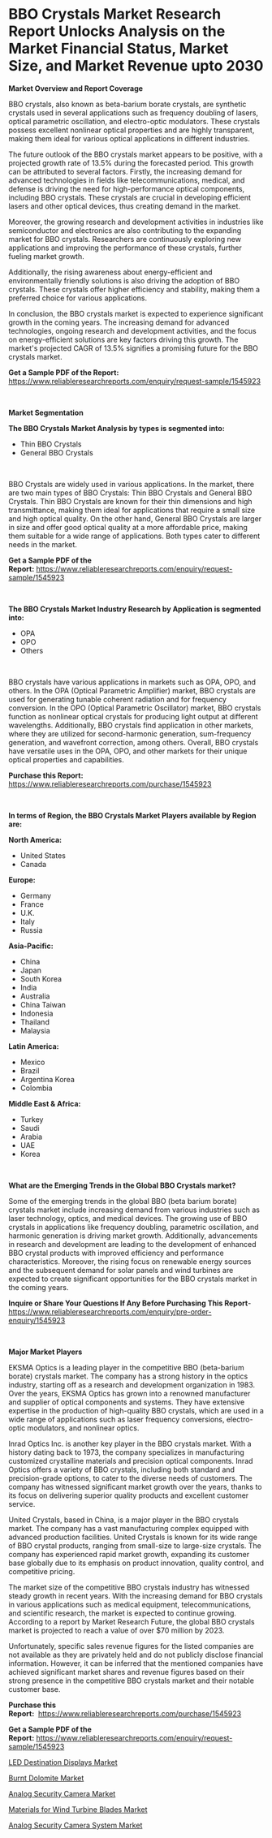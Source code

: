 <p><h1>BBO Crystals Market Research Report Unlocks Analysis on the Market Financial Status, Market Size, and Market Revenue upto 2030</h1></p><p><strong>Market Overview and Report Coverage</strong></p>
<p><p>BBO crystals, also known as beta-barium borate crystals, are synthetic crystals used in several applications such as frequency doubling of lasers, optical parametric oscillation, and electro-optic modulators. These crystals possess excellent nonlinear optical properties and are highly transparent, making them ideal for various optical applications in different industries.</p><p>The future outlook of the BBO crystals market appears to be positive, with a projected growth rate of 13.5% during the forecasted period. This growth can be attributed to several factors. Firstly, the increasing demand for advanced technologies in fields like telecommunications, medical, and defense is driving the need for high-performance optical components, including BBO crystals. These crystals are crucial in developing efficient lasers and other optical devices, thus creating demand in the market.</p><p>Moreover, the growing research and development activities in industries like semiconductor and electronics are also contributing to the expanding market for BBO crystals. Researchers are continuously exploring new applications and improving the performance of these crystals, further fueling market growth.</p><p>Additionally, the rising awareness about energy-efficient and environmentally friendly solutions is also driving the adoption of BBO crystals. These crystals offer higher efficiency and stability, making them a preferred choice for various applications.</p><p>In conclusion, the BBO crystals market is expected to experience significant growth in the coming years. The increasing demand for advanced technologies, ongoing research and development activities, and the focus on energy-efficient solutions are key factors driving this growth. The market's projected CAGR of 13.5% signifies a promising future for the BBO crystals market.</p></p>
<p><strong>Get a Sample PDF of the Report:</strong> <a href="https://www.reliableresearchreports.com/enquiry/request-sample/1545923">https://www.reliableresearchreports.com/enquiry/request-sample/1545923</a></p>
<p>&nbsp;</p>
<p><strong>Market Segmentation</strong></p>
<p><strong>The BBO Crystals Market Analysis by types is segmented into:</strong></p>
<p><ul><li>Thin BBO Crystals</li><li>General BBO Crystals</li></ul></p>
<p>&nbsp;</p>
<p><p>BBO Crystals are widely used in various applications. In the market, there are two main types of BBO Crystals: Thin BBO Crystals and General BBO Crystals. Thin BBO Crystals are known for their thin dimensions and high transmittance, making them ideal for applications that require a small size and high optical quality. On the other hand, General BBO Crystals are larger in size and offer good optical quality at a more affordable price, making them suitable for a wide range of applications. Both types cater to different needs in the market.</p></p>
<p><strong>Get a Sample PDF of the Report:</strong>&nbsp;<a href="https://www.reliableresearchreports.com/enquiry/request-sample/1545923">https://www.reliableresearchreports.com/enquiry/request-sample/1545923</a></p>
<p>&nbsp;</p>
<p><strong>The BBO Crystals Market Industry Research by Application is segmented into:</strong></p>
<p><ul><li>OPA</li><li>OPO</li><li>Others</li></ul></p>
<p>&nbsp;</p>
<p><p>BBO crystals have various applications in markets such as OPA, OPO, and others. In the OPA (Optical Parametric Amplifier) market, BBO crystals are used for generating tunable coherent radiation and for frequency conversion. In the OPO (Optical Parametric Oscillator) market, BBO crystals function as nonlinear optical crystals for producing light output at different wavelengths. Additionally, BBO crystals find application in other markets, where they are utilized for second-harmonic generation, sum-frequency generation, and wavefront correction, among others. Overall, BBO crystals have versatile uses in the OPA, OPO, and other markets for their unique optical properties and capabilities.</p></p>
<p><strong>Purchase this Report:</strong>&nbsp; <a href="https://www.reliableresearchreports.com/purchase/1545923">https://www.reliableresearchreports.com/purchase/1545923</a></p>
<p>&nbsp;</p>
<p><strong>In terms of Region, the BBO Crystals Market Players available by Region are:</strong></p>
<p>
    <p> <strong> North America: </strong>
        <ul>
            <li>United States</li>
            <li>Canada</li>
        </ul>
        </p> 
    <p> <strong> Europe: </strong>
        <ul>
            <li>Germany</li>
            <li>France</li>
            <li>U.K.</li>
            <li>Italy</li>
            <li>Russia</li>
        </ul>
        </p> 
    <p> <strong> Asia-Pacific: </strong>
        <ul>
            <li>China</li>
            <li>Japan</li>
            <li>South Korea</li>
            <li>India</li>
            <li>Australia</li>
            <li>China Taiwan</li>
            <li>Indonesia</li>
            <li>Thailand</li>
            <li>Malaysia</li>
        </ul>
        </p> 
    <p> <strong> Latin America: </strong>
        <ul>
            <li>Mexico</li>
            <li>Brazil</li>
            <li>Argentina Korea</li>
            <li>Colombia</li>
        </ul>
        </p> 
    <p> <strong> Middle East & Africa: </strong>
        <ul>
            <li>Turkey</li>
            <li>Saudi</li>
            <li>Arabia</li>
            <li>UAE</li>
            <li>Korea</li>
        </ul>
    </p>
    </p>
<p>&nbsp;</p>
<p><strong>What are the Emerging Trends in the Global BBO Crystals market?</strong></p>
<p><p>Some of the emerging trends in the global BBO (beta barium borate) crystals market include increasing demand from various industries such as laser technology, optics, and medical devices. The growing use of BBO crystals in applications like frequency doubling, parametric oscillation, and harmonic generation is driving market growth. Additionally, advancements in research and development are leading to the development of enhanced BBO crystal products with improved efficiency and performance characteristics. Moreover, the rising focus on renewable energy sources and the subsequent demand for solar panels and wind turbines are expected to create significant opportunities for the BBO crystals market in the coming years.</p></p>
<p><strong>Inquire or Share Your Questions If Any Before Purchasing This Report</strong>- <a href="https://www.reliableresearchreports.com/enquiry/pre-order-enquiry/1545923">https://www.reliableresearchreports.com/enquiry/pre-order-enquiry/1545923</a></p>
<p>&nbsp;</p>
<p><strong>Major Market Players</strong></p>
<p><p>EKSMA Optics is a leading player in the competitive BBO (beta-barium borate) crystals market. The company has a strong history in the optics industry, starting off as a research and development organization in 1983. Over the years, EKSMA Optics has grown into a renowned manufacturer and supplier of optical components and systems. They have extensive expertise in the production of high-quality BBO crystals, which are used in a wide range of applications such as laser frequency conversions, electro-optic modulators, and nonlinear optics.</p><p>Inrad Optics Inc. is another key player in the BBO crystals market. With a history dating back to 1973, the company specializes in manufacturing customized crystalline materials and precision optical components. Inrad Optics offers a variety of BBO crystals, including both standard and precision-grade options, to cater to the diverse needs of customers. The company has witnessed significant market growth over the years, thanks to its focus on delivering superior quality products and excellent customer service.</p><p>United Crystals, based in China, is a major player in the BBO crystals market. The company has a vast manufacturing complex equipped with advanced production facilities. United Crystals is known for its wide range of BBO crystal products, ranging from small-size to large-size crystals. The company has experienced rapid market growth, expanding its customer base globally due to its emphasis on product innovation, quality control, and competitive pricing.</p><p>The market size of the competitive BBO crystals industry has witnessed steady growth in recent years. With the increasing demand for BBO crystals in various applications such as medical equipment, telecommunications, and scientific research, the market is expected to continue growing. According to a report by Market Research Future, the global BBO crystals market is projected to reach a value of over $70 million by 2023.</p><p>Unfortunately, specific sales revenue figures for the listed companies are not available as they are privately held and do not publicly disclose financial information. However, it can be inferred that the mentioned companies have achieved significant market shares and revenue figures based on their strong presence in the competitive BBO crystals market and their notable customer base.</p></p>
<p><strong>Purchase this Report:</strong>&nbsp;&nbsp;<a href="https://www.reliableresearchreports.com/purchase/1545923">https://www.reliableresearchreports.com/purchase/1545923</a></p>
<p></p>
<p><strong>Get a Sample PDF of the Report:</strong>&nbsp;<a href="https://www.reliableresearchreports.com/enquiry/request-sample/1545923">https://www.reliableresearchreports.com/enquiry/request-sample/1545923</a></p>
<p><p><a href="https://medium.com/@rahul.reportprime/led-destination-displays-market-analysis-and-sze-forecasted-for-period-from-2023-to-2030-1c30aaf1972c">LED Destination Displays Market</a></p><p><a href="https://github.com/vimar16th/Market-Research-Report-List-1/blob/main/burnt-dolomite-market.md">Burnt Dolomite Market</a></p><p><a href="https://medium.com/@vrahul.reportprime/analog-security-camera-market-analysis-and-sze-forecasted-for-period-from-2023-to-2030-db3da29bcf8d">Analog Security Camera Market</a></p><p><a href="https://github.com/sofayahoo2023/Market-Research-Report-List-1/blob/main/materials-for-wind-turbine-blades-market.md">Materials for Wind Turbine Blades Market</a></p><p><a href="https://medium.com/@charvi.reportprime/analog-security-camera-system-market-comprehensive-assessment-by-type-application-and-geography-9d26b6b81bff">Analog Security Camera System Market</a></p></p>
